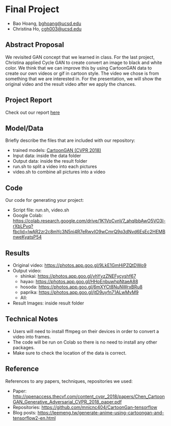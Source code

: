 # Final Project

- Bao Hoang, bghoang@ucsd.edu
- Christina Ho, cgh003@ucsd.edu

## Abstract Proposal

We revisited GAN concept that we learned in class. For the last project, Christina applied Cycle GAN to create convert an image to black and white color. We think that we can improve this by using CartoonGAN data to create our own videos or gif in cartoon style. The video we chose is from something that we are interested in. For the presentation, we will show the original video and the result video after we apply the chances.

## Project Report

Check out our report [here](https://docs.google.com/document/d/1D8AJgdcwLGdO_kYwHW0fsYsd_ovtDYRDgn7zMnhWW9k/edit?usp=sharing)

## Model/Data

Briefly describe the files that are included with our repository:

- trained models: [CartoonGAN (CVPR 2018)](http://openaccess.thecvf.com/content_cvpr_2018/papers/Chen_CartoonGAN_Generative_Adversarial_CVPR_2018_paper.pdf)
- Input data: inside the data folder
- Output data: inside the result folder
- run.sh to split a video into each pictures
- video.sh to combine all pictures into a video

## Code

Our code for generating your project:

- Script file: run.sh, video.sh
- Google Colab: https://colab.research.google.com/drive/1K1VoCvnV7_ahqIbbAwO5VO3l-rXbLPvq?fbclid=IwAR2zr2c8mYc3N5ni4R7eRwvIO9wCmrQ9q3dNvd6EsEc2HEMBnweKyatsP54

## Results

- Original video: https://photos.app.goo.gl/9LkE1GmHiPZQtDWo9
- Output video:
  - shinkai: https://photos.app.goo.gl/vhYvzZNEFycyshf67
  - hayao: https://photos.app.goo.gl/HHoEnbuwhpNtaeA88
  - hosoda: https://photos.app.goo.gl/6mXYCt8NuNWrxBRu8
  - paprika: https://photos.app.goo.gl/jtD9uyfn71ALwMvM9
  - All:
- Result Images: inside result folder

## Technical Notes

- Users will need to install ffmpeg on their devices in order to convert a video into frames.
- The code will be run on Colab so there is no need to install any other packages.
- Make sure to check the location of the data is correct.

## Reference

References to any papers, techniques, repositories we used:

- Paper: http://openaccess.thecvf.com/content_cvpr_2018/papers/Chen_CartoonGAN_Generative_Adversarial_CVPR_2018_paper.pdf
- Repositories: https://github.com/mnicnc404/CartoonGan-tensorflow
- Blog posts: https://leemeng.tw/generate-anime-using-cartoongan-and-tensorflow2-en.html
